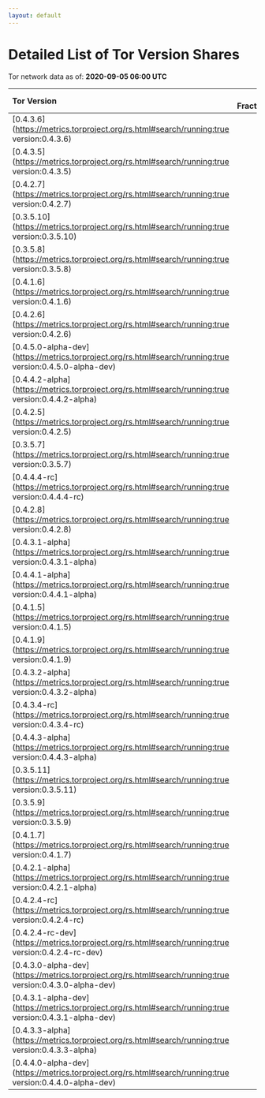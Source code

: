```yaml
---
layout: default
---
```



# Detailed List of Tor Version Shares

Tor network data as of: **2020-09-05 06:00 UTC**

| Tor Version                                                                                               |   CW Fraction(%) |   Exit(%) |   Guard(%) |   #Relays |
|:----------------------------------------------------------------------------------------------------------|-----------------:|----------:|-----------:|----------:|
| [0.4.3.6](https://metrics.torproject.org/rs.html#search/running:true version:0.4.3.6)                     |             49.5 |     79.2  |      39.27 |      2743 |
| [0.4.3.5](https://metrics.torproject.org/rs.html#search/running:true version:0.4.3.5)                     |             19.5 |      6.29 |      19.9  |      1596 |
| [0.4.2.7](https://metrics.torproject.org/rs.html#search/running:true version:0.4.2.7)                     |             10.8 |      8.95 |      12.24 |       884 |
| [0.3.5.10](https://metrics.torproject.org/rs.html#search/running:true version:0.3.5.10)                   |              7   |      1.8  |       9.58 |       744 |
| [0.3.5.8](https://metrics.torproject.org/rs.html#search/running:true version:0.3.5.8)                     |              3.4 |      0.62 |       5.3  |       243 |
| [0.4.1.6](https://metrics.torproject.org/rs.html#search/running:true version:0.4.1.6)                     |              2   |      0.23 |       3.2  |       154 |
| [0.4.2.6](https://metrics.torproject.org/rs.html#search/running:true version:0.4.2.6)                     |              1.3 |      0.6  |       1.69 |       132 |
| [0.4.5.0-alpha-dev](https://metrics.torproject.org/rs.html#search/running:true version:0.4.5.0-alpha-dev) |              1.2 |      0.76 |       1.81 |        34 |
| [0.4.4.2-alpha](https://metrics.torproject.org/rs.html#search/running:true version:0.4.4.2-alpha)         |              0.8 |      0.25 |       1.39 |        42 |
| [0.4.2.5](https://metrics.torproject.org/rs.html#search/running:true version:0.4.2.5)                     |              0.7 |      0.21 |       0.94 |        83 |
| [0.3.5.7](https://metrics.torproject.org/rs.html#search/running:true version:0.3.5.7)                     |              0.6 |      0    |       0.98 |        26 |
| [0.4.4.4-rc](https://metrics.torproject.org/rs.html#search/running:true version:0.4.4.4-rc)               |              0.6 |      0.72 |       0.61 |        43 |
| [0.4.2.8](https://metrics.torproject.org/rs.html#search/running:true version:0.4.2.8)                     |              0.3 |      0.01 |       0.62 |        11 |
| [0.4.3.1-alpha](https://metrics.torproject.org/rs.html#search/running:true version:0.4.3.1-alpha)         |              0.3 |      0    |       0.63 |         5 |
| [0.4.4.1-alpha](https://metrics.torproject.org/rs.html#search/running:true version:0.4.4.1-alpha)         |              0.2 |      0    |       0.49 |         7 |
| [0.4.1.5](https://metrics.torproject.org/rs.html#search/running:true version:0.4.1.5)                     |              0.1 |      0    |       0.15 |        20 |
| [0.4.1.9](https://metrics.torproject.org/rs.html#search/running:true version:0.4.1.9)                     |              0.1 |      0.2  |       0.14 |        15 |
| [0.4.3.2-alpha](https://metrics.torproject.org/rs.html#search/running:true version:0.4.3.2-alpha)         |              0.1 |      0    |       0.23 |         6 |
| [0.4.3.4-rc](https://metrics.torproject.org/rs.html#search/running:true version:0.4.3.4-rc)               |              0.1 |      0    |       0.24 |         6 |
| [0.4.4.3-alpha](https://metrics.torproject.org/rs.html#search/running:true version:0.4.4.3-alpha)         |              0.1 |      0    |       0.28 |        11 |
| [0.3.5.11](https://metrics.torproject.org/rs.html#search/running:true version:0.3.5.11)                   |              0   |      0    |       0    |         2 |
| [0.3.5.9](https://metrics.torproject.org/rs.html#search/running:true version:0.3.5.9)                     |              0   |      0    |       0.1  |         1 |
| [0.4.1.7](https://metrics.torproject.org/rs.html#search/running:true version:0.4.1.7)                     |              0   |      0.03 |       0.02 |         7 |
| [0.4.2.1-alpha](https://metrics.torproject.org/rs.html#search/running:true version:0.4.2.1-alpha)         |              0   |      0    |       0.02 |         1 |
| [0.4.2.4-rc](https://metrics.torproject.org/rs.html#search/running:true version:0.4.2.4-rc)               |              0   |      0.06 |       0.01 |         2 |
| [0.4.2.4-rc-dev](https://metrics.torproject.org/rs.html#search/running:true version:0.4.2.4-rc-dev)       |              0   |      0    |       0    |         1 |
| [0.4.3.0-alpha-dev](https://metrics.torproject.org/rs.html#search/running:true version:0.4.3.0-alpha-dev) |              0   |      0    |       0    |         2 |
| [0.4.3.1-alpha-dev](https://metrics.torproject.org/rs.html#search/running:true version:0.4.3.1-alpha-dev) |              0   |      0    |       0    |         1 |
| [0.4.3.3-alpha](https://metrics.torproject.org/rs.html#search/running:true version:0.4.3.3-alpha)         |              0   |      0    |       0    |         3 |
| [0.4.4.0-alpha-dev](https://metrics.torproject.org/rs.html#search/running:true version:0.4.4.0-alpha-dev) |              0   |      0    |       0.02 |         5 |